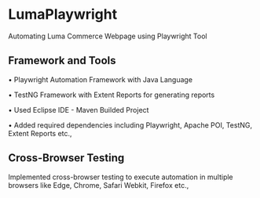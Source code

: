 # LumaPlaywright 
Automating Luma Commerce Webpage using Playwright Tool

## Framework and Tools
• Playwright Automation Framework with Java Language

• TestNG Framework with Extent Reports for generating reports

• Used Eclipse IDE - Maven Builded Project

• Added required dependencies including Playwright, Apache POI, TestNG, Extent Reports etc.,

## Cross-Browser Testing
Implemented cross-browser testing to execute automation in multiple browsers like Edge, Chrome, Safari Webkit, Firefox etc.,
 
